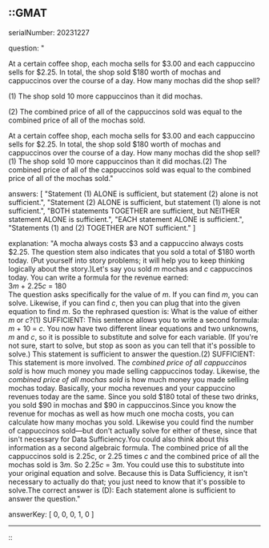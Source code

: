 ::GMAT
---


serialNumber: 20231227

question: "<p>At a certain coffee shop, each mocha sells for $3.00 and each cappuccino sells for $2.25. In total, the shop sold $180 worth of mochas and cappuccinos over the course of a day. How many mochas did the shop sell?</p><p>(1) The shop sold 10 more cappuccinos than it did mochas.</p><p>(2) The combined price of all of the cappuccinos sold was equal to the combined price of all of the mochas sold.</p>At a certain coffee shop, each mocha sells for $3.00 and each cappuccino sells for $2.25. In total, the shop sold $180 worth of mochas and cappuccinos over the course of a day. How many mochas did the shop sell?(1) The shop sold 10 more cappuccinos than it did mochas.(2) The combined price of all of the cappuccinos sold was equal to the combined price of all of the mochas sold."

answers: [
  "Statement (1) ALONE is sufficient, but statement (2) alone is not sufficient.",
  "Statement (2) ALONE is sufficient, but statement (1) alone is not sufficient.",
  "BOTH statements TOGETHER are sufficient, but NEITHER statement ALONE is sufficient.",
  "EACH statement ALONE is sufficient.",
  "Statements (1) and (2) TOGETHER are NOT sufficient."
]

explanation: "A mocha always costs $3 and a cappuccino always costs $2.25. The question stem also indicates that you sold a total of $180 worth today. (Put yourself into story problems; it will help you to keep thinking logically about the story.)Let's say you sold <i>m</i> mochas and <i>c</i> cappuccinos today. You can write a formula for the revenue earned:<br>3<i>m</i> + 2.25<i>c</i> = 180<br>The question asks specifically for the value of <i>m</i>. If you can find <i>m</i>, you can solve. Likewise, if you can find <i>c</i>, then you can plug that into the given equation to find <i>m</i>. So the rephrased question is: What is the value of either <i>m</i> or <i>c</i>?(1) SUFFICIENT: This sentence allows you to write a second formula: <i>m</i> + 10 = <i>c</i>. You now have two different linear equations and two unknowns, <i>m</i> and <i>c</i>, so it is possible to substitute and solve for each variable. (If you're not sure, start to solve, but stop as soon as you can tell that it's possible to solve.) This statement is sufficient to answer the question.(2) SUFFICIENT: This statement is more involved. The <i>combined price of all cappuccinos sold</i> is how much money you made selling cappuccinos today. Likewise, the <i>combined price of all mochas sold</i> is how much money you made selling mochas today. Basically, your mocha revenues and your cappuccino revenues today are the same. Since you sold $180 total of these two drinks, you sold $90 in mochas and $90 in cappuccinos.Since you know the revenue for mochas as well as how much one mocha costs, you can calculate how many mochas you sold. Likewise you could find the number of cappuccinos sold—but don't actually solve for either of these, since that isn't necessary for Data Sufficiency.You could also think about this information as a second algebraic formula. The combined price of all the cappuccinos sold is 2.25<i>c</i>, or 2.25 times <i>c</i> and the combined price of all the mochas sold is 3<i>m</i>. So 2.25<i>c</i> = 3<i>m</i>. You could use this to substitute into your original equation and solve. Because this is Data Sufficiency, it isn't necessary to actually do that; you just need to know that it's possible to solve.The correct answer is (D): Each statement alone is sufficient to answer the question."

answerKey: [
  0, 
  0, 
  0, 
  1, 
  0
]



---
::